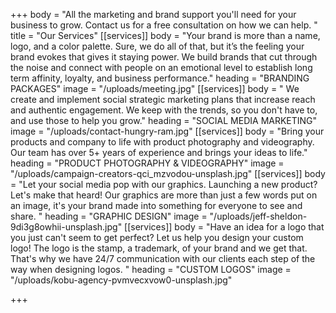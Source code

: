 +++
body = "All the marketing and brand support you'll need for your business to grow. Contact us for a free consultation on how we can help. "
title = "Our Services"
[[services]]
body = "Your brand is more than a name, logo, and a color palette. Sure, we do all of that, but it’s the feeling your brand evokes that gives it staying power. We build brands that cut through the noise and connect with people on an emotional level to establish long term affinity, loyalty, and business performance."
heading = "BRANDING PACKAGES"
image = "/uploads/meeting.jpg"
[[services]]
body = " We create and implement social strategic marketing plans that increase reach and authentic engagement. We keep with the trends, so you don't have to, and use those to help you grow."
heading = "SOCIAL MEDIA MARKETING"
image = "/uploads/contact-hungry-ram.jpg"
[[services]]
body = "Bring your products and company to life with product photography and videography. Our team has over 5+ years of experience and brings your ideas to life."
heading = "PRODUCT PHOTOGRAPHY & VIDEOGRAPHY"
image = "/uploads/campaign-creators-qci_mzvodou-unsplash.jpg"
[[services]]
body = "Let your social media pop with our graphics. Launching a new product? Let's make that heard! Our graphics are more than just a few words put on an image, it's your brand made into something for everyone to see and share. "
heading = "GRAPHIC DESIGN"
image = "/uploads/jeff-sheldon-9di3g8owhii-unsplash.jpg"
[[services]]
body = "Have an idea for a logo that you just can't seem to get perfect? Let us help you design your custom logo! The logo is the stamp, a trademark, of your brand and we get that. That's why we have 24/7 communication with our clients each step of the way when designing logos. "
heading = "CUSTOM LOGOS"
image = "/uploads/kobu-agency-pvmvecxvow0-unsplash.jpg"

+++
